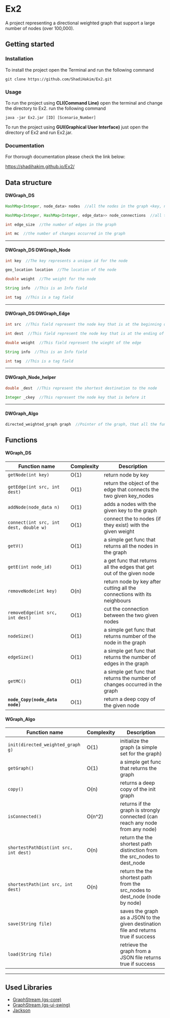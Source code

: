 # Ex2
A project representing a directional weighted graph that support a large number of nodes (over 100,000).

## Getting started

### Installation
To install the project open the Terminal and run the following command

    git clone https://github.com/ShadiHakim/Ex2.git

### Usage
To run the project using **CLI(Command Line)** open the terminal and change the directory to Ex2.
run the following command

    java -jar Ex2.jar [ID] [Scenario_Number]

To run the project using **GUI(Graphical User Interface)** just open the directory of Ex2 and run Ex2.jar.

### Documentation
For thorough documentation please check the link below:

https://shadihakim.github.io/Ex2/

## Data structure

#### DWGraph_DS

```java
HashMap<Integer, node_data> nodes  //all the nodes in the graph <key, node>
```

```java
HashMap<Integer, HashMap<Integer, edge_data>> node_connections  //all the connections of the node <key, map<neighbour_key, edge>>
```

```java
int edge_size  //the number of edges in the graph
```

```java
int mc  //the number of changes occurred in the graph
```

----

#### DWGraph_DS:DWGraph_Node

```java
int key  //The key represents a unique id for the node 
```

```java
geo_location location  //The location of the node 
```

```java
double weight  //The weight for the node 
```

```java
String info  //This is an Info field
```

```java
int tag  //This is a tag field
```

----

#### DWGraph_DS:DWGraph_Edge

```java
int src  //This field represent the node key that is at the beginning of the edge  
```

```java
int dest  //This field represent the node key that is at the ending of the edge
```

```java
double weight  //This field represent the wieght of the edge
```

```java
String info  //This is an Info field
```

```java
int tag  //This is a tag field
```

----

#### DWGraph_Node_helper

```java
double _dest  //This represent the shortest destination to the node
```

```java
Integer _ckey  //This represent the node key that is before it
```

----

#### DWGraph_Algo

```java
directed_weighted_graph graph  //Pointer of the graph, that all the functions will be done on
```

## Functions

#### WGraph_DS

| Function name | Complexity | Description |
| ------------- | ------------- | ------------------------------ |
| `getNode(int key)` | O(1) | return node by key |
| `getEdge(int src, int dest)` | O(1) | return the object of the edge that connects the two given key_nodes |
| `addNode(node_data n)` | O(1) | adds a nodes with the given key to the graph |
| `connect(int src, int dest, double w)` | O(1) | connect the to nodes (if they exist) with the given weight |
| `getV()` | O(1) | a simple get func that returns all the nodes in the graph |
| `getE(int node_id)` | O(1) | a get func that returns all the edges that get out of the given node |
| `removeNode(int key)` | O(n) | return node by key after cutting all the connections with its neighbours |
| `removeEdge(int src, int dest)` | O(1) | cut the connection between the two given nodes  |
| `nodeSize()` | O(1) | a simple get func that returns number of the node in the graph |
| `edgeSize()` | O(1) | a simple get func that returns the number of edges in the graph |
| `getMC()` | O(1) | a simple get func that returns the number of changes occurred in the graph |
| **`node_Copy(node_data node)`** | O(1) | return a deep copy of the given node |


#### WGraph_Algo

| Function name | Complexity | Description |
| ------------- | ------------- | ------------------------------ |
| `init(directed_weighted_graph g)` | O(1) | initialize the graph (a simple set for the graph) |
| `getGraph()` | O(1) | a simple get func that returns the graph |
| `copy()` | O(n) | returns a deep copy of the init graph |
| `isConnected()` | O(n^2) | returns if the graph is strongly connected (can reach any node from any node) |
| `shortestPathDist(int src, int dest)` | O(n) | return the the shortest path distinction from the src_nodes to dest_node |
| `shortestPath(int src, int dest)` | O(n) | return the the shortest path from the src_nodes to dest_node (node by node) |
| `save(String file)` | | saves the graph as a JSON to the given destination file and returns true if success  |
| `load(String file)` | | retrieve the graph from a JSON file returns true if success |

----

## Used Libraries

* [GraphStream (gs-core)](https://github.com/graphstream/gs-core)
* [GraphStream (gs-ui-swing)](https://github.com/graphstream/gs-ui-swing)
* [Jackson](https://github.com/FasterXML/jackson)
